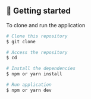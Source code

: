 ## 🚀 Getting started

To clone and run the application

```bash
# Clone this repository
$ git clone

# Access the repository
$ cd 

# Install the dependencies
$ npm or yarn install

# Run application
$ npm or yarn dev
```
